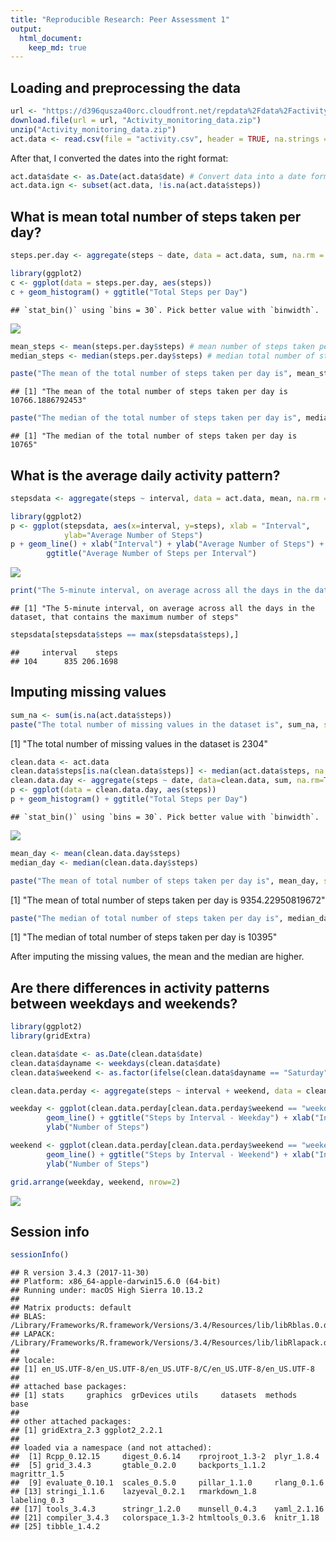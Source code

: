 ```yaml
---
title: "Reproducible Research: Peer Assessment 1"
output: 
  html_document:
    keep_md: true
---
```



## Loading and preprocessing the data

```r
url <- "https://d396qusza40orc.cloudfront.net/repdata%2Fdata%2Factivity.zip"
download.file(url = url, "Activity_monitoring_data.zip")
unzip("Activity_monitoring_data.zip")
act.data <- read.csv(file = "activity.csv", header = TRUE, na.strings = NA)
```

After that, I converted the dates into the right format:

```r
act.data$date <- as.Date(act.data$date) # Convert data into a date format
act.data.ign <- subset(act.data, !is.na(act.data$steps))
```

## What is mean total number of steps taken per day?

```r
steps.per.day <- aggregate(steps ~ date, data = act.data, sum, na.rm = TRUE)

library(ggplot2)
c <- ggplot(data = steps.per.day, aes(steps))
c + geom_histogram() + ggtitle("Total Steps per Day")
```

```
## `stat_bin()` using `bins = 30`. Pick better value with `binwidth`.
```

![](PA1_template_files/figure-html/unnamed-chunk-3-1.png)<!-- -->

```r
mean_steps <- mean(steps.per.day$steps) # mean number of steps taken per day
median_steps <- median(steps.per.day$steps) # median total number of steps taken per day

paste("The mean of the total number of steps taken per day is", mean_steps, sep = " ")
```

```
## [1] "The mean of the total number of steps taken per day is 10766.1886792453"
```

```r
paste("The median of the total number of steps taken per day is", median_steps, sep = " ")
```

```
## [1] "The median of the total number of steps taken per day is 10765"
```

## What is the average daily activity pattern?

```r
stepsdata <- aggregate(steps ~ interval, data = act.data, mean, na.rm = TRUE)

library(ggplot2)
p <- ggplot(stepsdata, aes(x=interval, y=steps), xlab = "Interval", 
            ylab="Average Number of Steps")
p + geom_line() + xlab("Interval") + ylab("Average Number of Steps") + 
        ggtitle("Average Number of Steps per Interval")
```

![](PA1_template_files/figure-html/unnamed-chunk-4-1.png)<!-- -->

```r
print("The 5-minute interval, on average across all the days in the dataset, that contains the maximum number of steps")
```

```
## [1] "The 5-minute interval, on average across all the days in the dataset, that contains the maximum number of steps"
```

```r
stepsdata[stepsdata$steps == max(stepsdata$steps),]
```

```
##     interval    steps
## 104      835 206.1698
```



## Imputing missing values

```r
sum_na <- sum(is.na(act.data$steps))
paste("The total number of missing values in the dataset is", sum_na, sep = " ")
```

[1] "The total number of missing values in the dataset is 2304"

```r
clean.data <- act.data
clean.data$steps[is.na(clean.data$steps)] <- median(act.data$steps, na.rm=TRUE)
clean.data.day <- aggregate(steps ~ date, data=clean.data, sum, na.rm=TRUE)
p <- ggplot(data = clean.data.day, aes(steps))
p + geom_histogram() + ggtitle("Total Steps per Day")
```

```
## `stat_bin()` using `bins = 30`. Pick better value with `binwidth`.
```

![](PA1_template_files/figure-html/unnamed-chunk-5-1.png)<!-- -->

```r
mean_day <- mean(clean.data.day$steps)
median_day <- median(clean.data.day$steps)

paste("The mean of total number of steps taken per day is", mean_day, sep = " ")
```

[1] "The mean of total number of steps taken per day is 9354.22950819672"

```r
paste("The median of total number of steps taken per day is", median_day, sep = " ")
```

[1] "The median of total number of steps taken per day is 10395"

After imputing the missing values, the mean and the median are higher.

## Are there differences in activity patterns between weekdays and weekends?

```r
library(ggplot2)
library(gridExtra)

clean.data$date <- as.Date(clean.data$date)
clean.data$dayname <- weekdays(clean.data$date)
clean.data$weekend <- as.factor(ifelse(clean.data$dayname == "Saturday" | clean.data$dayname == "Sunday", "weekend", "weekday"))

clean.data.perday <- aggregate(steps ~ interval + weekend, data = clean.data, mean, na.rm = TRUE)

weekday <- ggplot(clean.data.perday[clean.data.perday$weekend == "weekday",], aes(interval, steps)) + 
        geom_line() + ggtitle("Steps by Interval - Weekday") + xlab("Interval ID") + 
        ylab("Number of Steps")

weekend <- ggplot(clean.data.perday[clean.data.perday$weekend == "weekend",], aes(interval, steps)) + 
        geom_line() + ggtitle("Steps by Interval - Weekend") + xlab("Interval ID") + 
        ylab("Number of Steps")

grid.arrange(weekday, weekend, nrow=2)
```

![](PA1_template_files/figure-html/unnamed-chunk-6-1.png)<!-- -->


## Session info

```r
sessionInfo()
```

```
## R version 3.4.3 (2017-11-30)
## Platform: x86_64-apple-darwin15.6.0 (64-bit)
## Running under: macOS High Sierra 10.13.2
## 
## Matrix products: default
## BLAS: /Library/Frameworks/R.framework/Versions/3.4/Resources/lib/libRblas.0.dylib
## LAPACK: /Library/Frameworks/R.framework/Versions/3.4/Resources/lib/libRlapack.dylib
## 
## locale:
## [1] en_US.UTF-8/en_US.UTF-8/en_US.UTF-8/C/en_US.UTF-8/en_US.UTF-8
## 
## attached base packages:
## [1] stats     graphics  grDevices utils     datasets  methods   base     
## 
## other attached packages:
## [1] gridExtra_2.3 ggplot2_2.2.1
## 
## loaded via a namespace (and not attached):
##  [1] Rcpp_0.12.15     digest_0.6.14    rprojroot_1.3-2  plyr_1.8.4      
##  [5] grid_3.4.3       gtable_0.2.0     backports_1.1.2  magrittr_1.5    
##  [9] evaluate_0.10.1  scales_0.5.0     pillar_1.1.0     rlang_0.1.6     
## [13] stringi_1.1.6    lazyeval_0.2.1   rmarkdown_1.8    labeling_0.3    
## [17] tools_3.4.3      stringr_1.2.0    munsell_0.4.3    yaml_2.1.16     
## [21] compiler_3.4.3   colorspace_1.3-2 htmltools_0.3.6  knitr_1.18      
## [25] tibble_1.4.2
```

